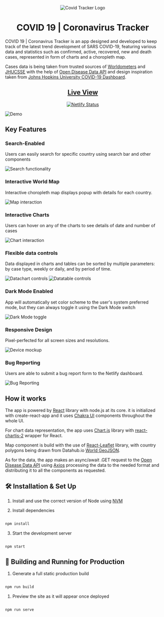 <div align='center'>
<img src='https://i.imgur.com/NLAxbzE.png' alt='Covid Tracker Logo'>
</div>
<h1 align='center'>COVID 19 | Coronavirus Tracker</h1>

COVID 19 | Coronavirus Tracker is an app designed and developed to keep track of the latest trend development of SARS COVID-19, featuring various data and statistics such as confirmed, active, recovered, new and death cases, represented in form of charts and a choropleth map.

Cases data is being taken from trusted sources of [Worldometers](https://www.worldometers.info/coronavirus/) and [JHUCSSE](https://github.com/CSSEGISandData/COVID-19) with the help of [Open Disease Data API](https://disease.sh/) and design inspiration taken from [Johns Hopkins University COVID-19 Dashboard](https://coronavirus.jhu.edu/map.html).

<h2 align='center'><a href='https://covid-corona-tracker.netlify.app/' target='_blank'>Live View</a></h2>
<p  align="center">
<a  href="https://app.netlify.com/sites/stepanpavlov/deploys"  target="_blank">
<img  src="https://api.netlify.com/api/v1/badges/348d1cb1-ef02-4d2a-b9d7-60bf5c300661/deploy-status"  alt="Netlify Status"  />
</a>
</p>

![Demo](https://i.imgur.com/n6lfemF.png)
## Key Features

### Search-Enabled

Users can easily search for specific country using search bar and other components

![Search functionality](https://media2.giphy.com/media/1Fif5zk6TeQrVnTd4G/giphy.gif?cid=790b76116614d735e861a5b519387e5d99314354bc1fee3e&rid=giphy.gif&ct=g)

### Interactive World Map

Interactive choropleth map displays popup with details for each country.

![Map interaction](https://media3.giphy.com/media/BPFrOdPl3OOdollQtE/giphy.gif?cid=790b7611c1256baeb9378c20b4b35b5fe2356fcd1128afa8&rid=giphy.gif&ct=g)

### Interactive Charts

Users can hover on any of the charts to see details of date and number of cases

![Chart interaction](https://media.giphy.com/media/mwqeHA92G17EdXiS42/giphy.gif)

### Flexible data controls

Data displayed in charts and tables can be sorted by multiple parameters: by case type, weekly or daily, and by period of time.

![Datachart controls](https://media4.giphy.com/media/EODcwOHVLwXo1gnsN5/giphy.gif?cid=790b7611da2d37e9679af1e170662729ee320a9d959275a6&rid=giphy.gif&ct=g)
![Datatable controls](https://media1.giphy.com/media/JkhHxcorp3FAqY55xm/giphy.gif?cid=790b7611f330bebf9a84aca182f101eda309bc0087cdb59b&rid=giphy.gif&ct=g)

### Dark Mode Enabled

App will automatically set color scheme to the user's system preferred mode, but they can always toggle it using the Dark Mode switch

![Dark Mode toggle](https://media2.giphy.com/media/rLuOYBH8fuI5ynODZR/giphy.gif?cid=790b7611727c6402e9335103df7c508acb18da2d6700c405&rid=giphy.gif&ct=g)

### Responsive Design

Pixel-perfected for all screen sizes and resolutions.

![Device mockup](https://i.ibb.co/FnWvqPW/Screenshot-2021-04-28-115957.png)

### Bug Reporting

Users are able to submit a bug report form to the Netlify dashboard.

![Bug Reporting](https://media1.giphy.com/media/AZVYnAjlNG7pC4RE8m/giphy.gif?cid=790b7611e111240b1586ee3affae4329d7299a141732b700&rid=giphy.gif&ct=g)

## How it works

The app is powered by [React](https://reactjs.org/) library with node.js at its core. it is initialized with create-react-app and it uses [Chakra UI](https://github.com/chakra-ui/chakra-ui) components throughout the whole UI.

For chart data representation, the app uses [Chart.js](https://www.chartjs.org/) library with [react-chartjs-2](https://github.com/reactchartjs/react-chartjs-2) wrapper for React.

Map component is build with the use of [React-Leaflet](https://react-leaflet.js.org/) library, with country polygons being drawn from Datahub.io [World GeoJSON](https://datahub.io/core/geo-countries).

As for the data, the app makes an async/await .GET request to the [Open Disease Data API](https://disease.sh/) using [Axios](https://github.com/axios/axios) processing the data to the needed format and distributing it to all the components as requested.

## 🛠 Installation & Set Up

1. Install and use the correct version of Node using [NVM](https://github.com/nvm-sh/nvm)

2. Install dependencies

```sh

npm install

```
3. Start the development server
```sh

npm start

```

## 🚀 Building and Running for Production

1. Generate a full static production build  

```sh

npm run build

```

1. Preview the site as it will appear once deployed

```sh

npm run serve

```
